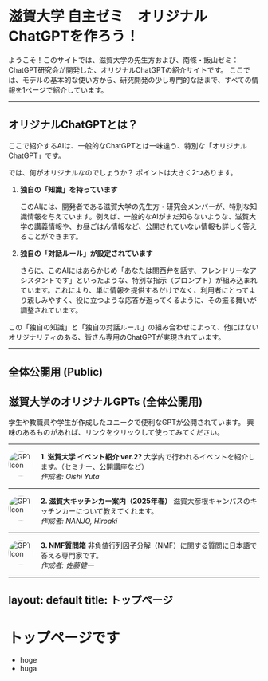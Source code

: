 # 滋賀大学 自主ゼミ　オリジナルChatGPTを作ろう！

ようこそ！このサイトでは、滋賀大学の先生方および、南條・飯山ゼミ：ChatGPT研究会が開発した、オリジナルChatGPTの紹介サイトです。
ここでは、モデルの基本的な使い方から、研究開発の少し専門的な話まで、すべての情報を1ページで紹介しています。

---
## <a name="what-is-this"></a>オリジナルChatGPTとは？
ここで紹介するAIは、一般的なChatGPTとは一味違う、特別な「オリジナルChatGPT」です。

では、何がオリジナルなのでしょうか？ ポイントは大きく2つあります。

1.  **独自の「知識」を持っています**


    このAIには、開発者である滋賀大学の先生方・研究会メンバーが、特別な知識情報を与えています。例えば、一般的なAIがまだ知らないような、滋賀大学の講義情報や、お昼ごはん情報など、公開されていない情報も詳しく答えることができます。

2.  **独自の「対話ルール」が設定されています**

    さらに、このAIにはあらかじめ「あなたは関西弁を話す、フレンドリーなアシスタントです」といったような、特別な指示（プロンプト）が組み込まれています。これにより、単に情報を提供するだけでなく、利用者にとってより親しみやすく、役に立つような応答が返ってくるように、その振る舞いが調整されています。

この「独自の知識」と「独自の対話ルール」の組み合わせによって、他にはないオリジナリティのある、皆さん専用のChatGPTが実現されています。

---

## <a name="public"></a>全体公開用 (Public)

## <a name="public"></a>滋賀大学のオリジナルGPTs (全体公開用)

学生や教職員や学生が作成したユニークで便利なGPTが公開されています。
興味のあるものがあれば、リンクをクリックして使ってみてください。

---

<a href="https://chatgpt.com/g/g-686b3e646cf88191824eb8b93f3ae241-zi-he-da-xue-ihentoshao-jie-ver-2" target="_blank">
  <img src="https://chatgpt.com/backend-api/estuary/content?id=file-NKVqSjTqcH1Uv8etx7a6op&gizmo_id=g-686b3e646cf88191824eb8b93f3ae241&ts=486873&p=gpp&cid=1&sig=4137943eb9d197a7c62dae0e2b592a202c3ce6b5cd3c4722f61f72c0f1dbd366
  " alt="GPT Icon" width="50" align="left" style="margin-right: 15px; border-radius: 50%;">
</a>

**1. 滋賀大学 イベント紹介 ver.2?** 大学内で行われるイベントを紹介します。（セミナー、公開講座など）  
*作成者: Oishi Yuta*
<br clear="left"/>

---

<a href="https://chatgpt.com/g/g-67f4d29ef75c8191b6e126c7a6787442-zi-he-da-kitutinkaan-nei-2025nian-chun" target="_blank">
  <img src="https://chatgpt.com/backend-api/estuary/content?id=file-3QbRGQvqgK5ef7vz3nqf46&gizmo_id=g-67f4d29ef75c8191b6e126c7a6787442&ts=486872&p=gpp&cid=1&sig=dd48761e73e76adb0c9bcd6a0e1ca5427f2ae46c16e96cc7975cb2a700c731b9" alt="GPT Icon" width="50" align="left" style="margin-right: 15px; border-radius: 50%;">
</a>

**2. 滋賀大キッチンカー案内（2025年春）** 滋賀大彦根キャンパスのキッチンカーについて教えてくれます。  
*作成者: NANJO, Hiroaki*
<br clear="left"/>

---

<a href="https://chatgpt.com/g/g-67f47ee647d081918d6c4888d33f425a-nmfzhi-wen-xiang" target="_blank">
  <img src="https://chatgpt.com/backend-api/estuary/content?id=file-9S3sHqiqqL8UuT142Guu7U&gizmo_id=g-67f47ee647d081918d6c4888d33f425a&ts=486872&p=gpp&cid=1&sig=4481b36b3a8af2aa25b20de22adbf213cf0ac660b916da283c2683e2c938bcbd7" alt="GPT Icon" width="50" align="left" style="margin-right: 15px; border-radius: 50%;">
</a>

**3. NMF質問箱** 非負値行列因子分解（NMF）に関する質問に日本語で答える専門家です。  
*作成者: 佐藤健一*
<br clear="left"/>









---
layout: default
title: トップページ
---

# トップページです

* hoge
* huga

